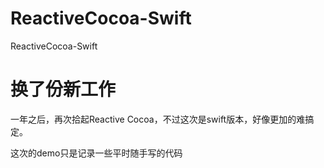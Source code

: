 # ReactiveCocoa-Swift
ReactiveCocoa-Swift

# 换了份新工作
一年之后，再次拾起Reactive Cocoa，不过这次是swift版本，好像更加的难搞定。

这次的demo只是记录一些平时随手写的代码
